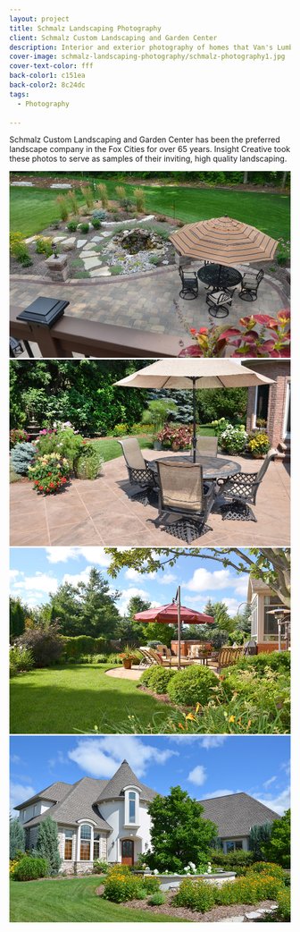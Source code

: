 ```yaml
---
layout: project
title: Schmalz Landscaping Photography
client: Schmalz Custom Landscaping and Garden Center
description: Interior and exterior photography of homes that Van's Lumber has built.
cover-image: schmalz-landscaping-photography/schmalz-photography1.jpg
cover-text-color: fff
back-color1: c151ea
back-color2: 8c24dc
tags:
  - Photography

---
```


Schmalz Custom Landscaping and Garden Center has been the preferred landscape company in the Fox Cities for over 65 years. Insight Creative took these photos to serve as samples of their inviting, high quality landscaping.

<div class="images">

<img class="half" data-aos="fade-up" data-featherlight="/img/projects/schmalz-landscaping-photography/schmalz-photography1.jpg" src="/img/projects/schmalz-landscaping-photography/schmalz-photography1.jpg" />

<img class="half" data-aos="fade-up" data-aos-delay="200" data-featherlight="/img/projects/schmalz-landscaping-photography/schmalz-photography2.jpg" src="/img/projects/schmalz-landscaping-photography/schmalz-photography2.jpg" />

<img class="half" data-aos="fade-up" data-featherlight="/img/projects/schmalz-landscaping-photography/schmalz-photography3.jpg" src="/img/projects/schmalz-landscaping-photography/schmalz-photography3.jpg" />

<img class="half" data-aos="fade-up" data-aos-delay="200" data-featherlight="/img/projects/schmalz-landscaping-photography/schmalz-photography4.jpg" src="/img/projects/schmalz-landscaping-photography/schmalz-photography4.jpg" />

</div>
